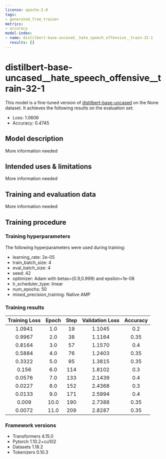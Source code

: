 ```yaml
---
license: apache-2.0
tags:
- generated_from_trainer
metrics:
- accuracy
model-index:
- name: distilbert-base-uncased__hate_speech_offensive__train-32-1
  results: []
---
```


<!-- This model card has been generated automatically according to the information the Trainer had access to. You
should probably proofread and complete it, then remove this comment. -->

# distilbert-base-uncased__hate_speech_offensive__train-32-1

This model is a fine-tuned version of [distilbert-base-uncased](https://huggingface.co/distilbert-base-uncased) on the None dataset.
It achieves the following results on the evaluation set:
- Loss: 1.0606
- Accuracy: 0.4745

## Model description

More information needed

## Intended uses & limitations

More information needed

## Training and evaluation data

More information needed

## Training procedure

### Training hyperparameters

The following hyperparameters were used during training:
- learning_rate: 2e-05
- train_batch_size: 4
- eval_batch_size: 4
- seed: 42
- optimizer: Adam with betas=(0.9,0.999) and epsilon=1e-08
- lr_scheduler_type: linear
- num_epochs: 50
- mixed_precision_training: Native AMP

### Training results

| Training Loss | Epoch | Step | Validation Loss | Accuracy |
|:-------------:|:-----:|:----:|:---------------:|:--------:|
| 1.0941        | 1.0   | 19   | 1.1045          | 0.2      |
| 0.9967        | 2.0   | 38   | 1.1164          | 0.35     |
| 0.8164        | 3.0   | 57   | 1.1570          | 0.4      |
| 0.5884        | 4.0   | 76   | 1.2403          | 0.35     |
| 0.3322        | 5.0   | 95   | 1.3815          | 0.35     |
| 0.156         | 6.0   | 114  | 1.8102          | 0.3      |
| 0.0576        | 7.0   | 133  | 2.1439          | 0.4      |
| 0.0227        | 8.0   | 152  | 2.4368          | 0.3      |
| 0.0133        | 9.0   | 171  | 2.5994          | 0.4      |
| 0.009         | 10.0  | 190  | 2.7388          | 0.35     |
| 0.0072        | 11.0  | 209  | 2.8287          | 0.35     |


### Framework versions

- Transformers 4.15.0
- Pytorch 1.10.2+cu102
- Datasets 1.18.2
- Tokenizers 0.10.3
